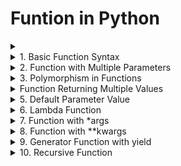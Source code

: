 # Funtion in Python

<details>
<summary></summary>
</details>

<details>
<summary>1. Basic Function Syntax</summary>
Problem: Write a function to calculate and return the square of a number.
</details>

<details>
<summary>2. Function with Multiple Parameters</summary>
Problem: Create a function that takes two numbers as parameters and returns their sum
</details>

<details>
<summary>3. Polymorphism in Functions</summary>
Problem: Write a function multiply that multiplies two numbers, but can also accept and multiply strings.
</details>


<details>
<summary>Function Returning Multiple Values</summary>
Problem: Create a function that returns both the area and circumference of a circle given its redius.
</details>

<details>
<summary>5. Default Parameter Value</summary>
Problem: Write a function that greets a user. if no name is provided, it should greet with a default name.
</details>

<details>
<summary>6. Lambda Function</summary>
Problem: Create a lambda function to compute the cube of a number.
</details>

<details>
<summary>7. Function with *args</summary>
Problem: Write a function that takes variable number of arguments and returns their sum.
</details>

<details>
<summary>8. Function with **kwargs</summary>
Problem: Create a function that accepts any numbers of keyword arguments and prints them in the format key:value
</details>


<details>
<summary>9. Generator Function with yield</summary>
Problem: Write a generator function that yields even numbers up to a specified limit. 
</details>

<details>
<summary>10. Recursive Function</summary>
Problem: Create a recursive function to calculate the factorial of a number
</details>